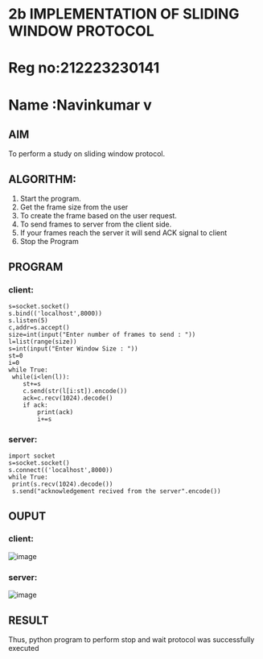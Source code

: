 # 2b IMPLEMENTATION OF SLIDING WINDOW PROTOCOL
# Reg no:212223230141
# Name :Navinkumar v
## AIM
To perform a study on sliding window protocol.
## ALGORITHM:
1. Start the program.
2. Get the frame size from the user
3. To create the frame based on the user request.
4. To send frames to server from the client side.
5. If your frames reach the server it will send ACK signal to client
6. Stop the Program
## PROGRAM
### client:
```
s=socket.socket()
s.bind(('localhost',8000))
s.listen(5)
c,addr=s.accept()
size=int(input("Enter number of frames to send : "))
l=list(range(size))
s=int(input("Enter Window Size : "))
st=0
i=0
while True:
 while(i<len(l)):
    st+=s
    c.send(str(l[i:st]).encode())
    ack=c.recv(1024).decode()
    if ack:
        print(ack)
        i+=s
```
### server:
```
import socket
s=socket.socket()
s.connect(('localhost',8000))
while True: 
 print(s.recv(1024).decode())
 s.send("acknowledgement recived from the server".encode())
```
## OUPUT
### client:
![image](https://github.com/navinofficial/2b_SLIDING_WINDOW_PROTOCOL/assets/151710204/6a2ca07e-5fbe-4d57-86cb-e204c5752f66)
### server:
![image](https://github.com/navinofficial/2b_SLIDING_WINDOW_PROTOCOL/assets/151710204/9800ff4c-6bb0-474e-9efa-6309a1728fb9)
## RESULT
Thus, python program to perform stop and wait protocol was successfully executed
